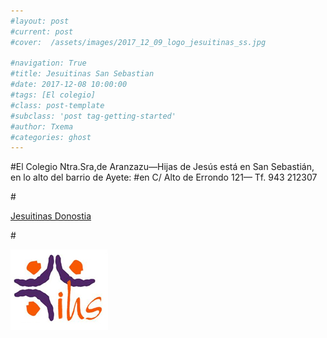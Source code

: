 ```yaml
---
#layout: post
#current: post
#cover:  /assets/images/2017_12_09_logo_jesuitinas_ss.jpg

#navigation: True
#title: Jesuitinas San Sebastian
#date: 2017-12-08 10:00:00
#tags: [El colegio]
#class: post-template
#subclass: 'post tag-getting-started'
#author: Txema
#categories: ghost
---
```






#El  Colegio Ntra.Sra,de Aranzazu—Hijas de Jesús  está en San Sebastián, en lo alto del barrio de Ayete:
#en C/ Alto  de Errondo 121—  Tf.  943 212307




#<p> <a href="http://www.jesuitinasdonostia.com/">Jesuitinas Donostia</a></p>
#<p><a href="http://www.jesuitinasdonostia.com/"><img src="/assets/images/2017_11_logo_jesuitinas_ss.jpg" alt="marketplace"></a></p>





